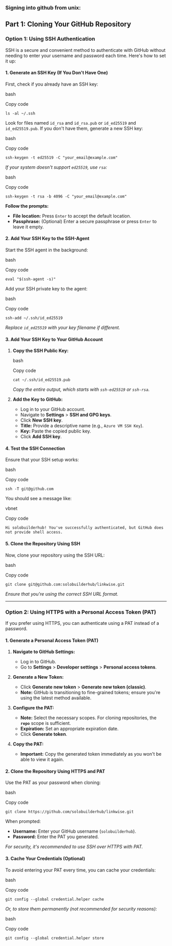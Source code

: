 ### Signing into github from unix:

**Part 1: Cloning Your GitHub Repository**
------------------------------------------

### **Option 1: Using SSH Authentication**

SSH is a secure and convenient method to authenticate with GitHub without needing to enter your username and password each time. Here's how to set it up:

#### **1\. Generate an SSH Key (If You Don't Have One)**

First, check if you already have an SSH key:

bash

Copy code

`ls -al ~/.ssh`

Look for files named `id_rsa` and `id_rsa.pub` or `id_ed25519` and `id_ed25519.pub`. If you don't have them, generate a new SSH key:

bash

Copy code

`ssh-keygen -t ed25519 -C "your_email@example.com"`

*If your system doesn't support `ed25519`, use `rsa`:*

bash

Copy code

`ssh-keygen -t rsa -b 4096 -C "your_email@example.com"`

**Follow the prompts:**

-   **File location:** Press `Enter` to accept the default location.
-   **Passphrase:** (Optional) Enter a secure passphrase or press `Enter` to leave it empty.

#### **2\. Add Your SSH Key to the SSH-Agent**

Start the SSH agent in the background:

bash

Copy code

`eval "$(ssh-agent -s)"`

Add your SSH private key to the agent:

bash

Copy code

`ssh-add ~/.ssh/id_ed25519`

*Replace `id_ed25519` with your key filename if different.*

#### **3\. Add Your SSH Key to Your GitHub Account**

1.  **Copy the SSH Public Key:**

    bash

    Copy code

    `cat ~/.ssh/id_ed25519.pub`

    *Copy the entire output, which starts with `ssh-ed25519` or `ssh-rsa`.*

2.  **Add the Key to GitHub:**

    -   Log in to your GitHub account.
    -   Navigate to **Settings** > **SSH and GPG keys**.
    -   Click **New SSH key**.
    -   **Title:** Provide a descriptive name (e.g., `Azure VM SSH Key`).
    -   **Key:** Paste the copied public key.
    -   Click **Add SSH key**.

#### **4\. Test the SSH Connection**

Ensure that your SSH setup works:

bash

Copy code

`ssh -T git@github.com`

You should see a message like:

vbnet

Copy code

`Hi solobuilderhub! You've successfully authenticated, but GitHub does not provide shell access.`

#### **5\. Clone the Repository Using SSH**

Now, clone your repository using the SSH URL:

bash

Copy code

`git clone git@github.com:solobuilderhub/linkwise.git`

*Ensure that you're using the correct SSH URL format.*

* * * * *

### **Option 2: Using HTTPS with a Personal Access Token (PAT)**

If you prefer using HTTPS, you can authenticate using a PAT instead of a password.

#### **1\. Generate a Personal Access Token (PAT)**

1.  **Navigate to GitHub Settings:**

    -   Log in to GitHub.
    -   Go to **Settings** > **Developer settings** > **Personal access tokens**.
2.  **Generate a New Token:**

    -   Click **Generate new token** > **Generate new token (classic)**.
    -   **Note:** GitHub is transitioning to fine-grained tokens; ensure you're using the latest method available.
3.  **Configure the PAT:**

    -   **Note:** Select the necessary scopes. For cloning repositories, the **`repo`** scope is sufficient.
    -   **Expiration:** Set an appropriate expiration date.
    -   Click **Generate token**.
4.  **Copy the PAT:**

    -   **Important:** Copy the generated token immediately as you won't be able to view it again.

#### **2\. Clone the Repository Using HTTPS and PAT**

Use the PAT as your password when cloning:

bash

Copy code

`git clone https://github.com/solobuilderhub/linkwise.git`

When prompted:

-   **Username:** Enter your GitHub username (`solobuilderhub`).
-   **Password:** Enter the PAT you generated.

*For security, it's recommended to use SSH over HTTPS with PAT.*

#### **3\. Cache Your Credentials (Optional)**

To avoid entering your PAT every time, you can cache your credentials:

bash

Copy code

`git config --global credential.helper cache`

*Or, to store them permanently (not recommended for security reasons):*

bash

Copy code

`git config --global credential.helper store`
